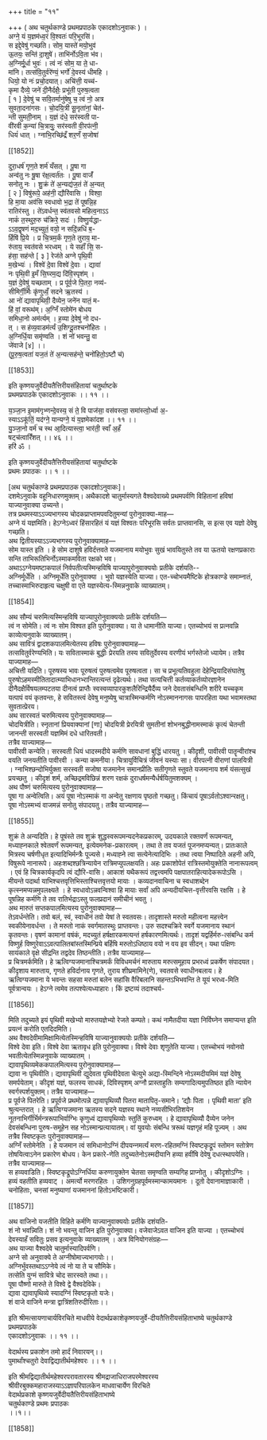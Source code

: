 +++
title = "११"

+++
( अथ चतुर्थकाण्डे प्रथमप्रपाठके एकादशोऽनुवाकः ) ।  
अग्ने॒ यं य॒ज्ञम॑ध्व॒रं वि॒श्वतः॑ परि॒भूरसि॑।  
स इद्दे॒वेषु॑ गच्छति। सोम॒ यास्ते॑ मयो॒भुव॑  
ऊ॒तयः॒ सन्ति॑ दा॒शुषे॑। ताभि॑र्नोऽवि॒ता भ॑व।  
अ॒ग्‍निर्मू॒र्धा भुवः॑ । त्वं नः॑ सोम॒ या ते॒ धा-  
मा॑नि। तत्स॑वि॒तुर्वरे॑ण्यं॒ भर्गो॑ दे॒वस्य॑ धीमहि ।  
धियो॒ यो नः॑ प्रचो॒दयात्। अचि॑त्ती॒ यच्‍च॑-  
कृमा दैव्ये॒ जने॑ दी॒नैर्दक्षैः॒ प्रभू॑ती पुरुष॒त्वता  
[ १ ] दे॒वेषु॑ च सवि॒तर्मानु॑षेषु च॒ त्वं नो॒ अत्र  
सुवता॒दना॑गसः । चो॒दयि॒त्री सू॒नृता॑नां॒ चेत॑-  
न्ती सुमती॒नाम् । य॒ज्ञं द॑धे॒ सर॑स्वती पा-  
वी॑रवी क॒न्या॑ चि॒त्रायुः॒ सर॑स्वती वी॒रप॑त्‍नी॒  
धियं॑ धात् । ग्नाभि॒रच्छि॑द्रँ शर॒णँ स॒जोषा॑

[[1852]]

दुरा॒धर्ष॑ गृण॒ते शर्म॑ यँसत् । पू॒षा गा  
अन्व॑तु नः षू॒षा र॑क्ष॒त्वर्त॑तः । पू॒षा वाजँ॑  
सनोतु नः । शु॒क्रं ते॑ अ॒न्यद्य॑ज॒तं ते॑ अ॒न्यत्  
[ २ ] विषु॑रूपे॒ अह॑नी॒ द्यौरि॑वासि । विश्वा॒  
हि मा॒या अव॑सि स्वधावो भ॒द्रा ते॑ पूषन्नि॒ह  
रातिर॑स्तु । ते॑ऽवर्धन्त॒ स्व॑तवसो महित्व॒नाऽऽ  
नाकं॑ त॒स्थुरु॒रु च॑क्रिरे॒ सदः॑ । विष्णु॒र्यद्धा-  
ऽऽव॒द्वृषणं मद॒च्युतं॒ वयो॒ न सदि॒॑न्नधि॑ ब॒-  
र्हिषि॑ प्रि॒ये । प्र चि॒त्रम॒र्कं गृण॒ते तुराय॒ मा-  
रु॑ताय॒ स्वत॑वसे भरध्वम् । ये सहाँ॑ सि॒ स-  
ह॑सा॒ सह॑न्ते [ ३ ] रेज॑ते अग्ने पृथि॒वी  
म॒खेभ्यः॑ । विश्वे॑ दे॒वा विश्वे॑ दे॒वाः । द्यावा॑  
नः पृथि॒वी इ॒मँ सि॒घ्‍रम॒द्य दि॑वि॒स्पृश॑म् ।  
य॒ज्ञं दे॒वेषु॑ यच्छताम् । प्र पू॑र्व॒जे पि॒तरा॒ नव्य॑-  
सीमिर्गी॒र्मिः कृ॑णुध्वँ॒ सदने ऋ॒तस्य॑ ।  
आ नो॑ द्यावापृथिवी॒ दैव्येन॒ जने॑न यातं॒ म-  
हि॑ वां॒ वरूथ॑म्। अ॒ग्‍निँ स्तोमे॑न बोधय  
समिधा॒नो अम॑र्त्यम् । ह॒व्या दे॒वेषु॑ नो दध-  
त् । स ह॑व्य॒वाडम॑र्त्यं उ॒शिग्दू॒तश्‍चनो॑हितः ।  
अ॒ग्‍निर्धि॒या समृ॑ण्वति । शं नो॑ भवन्तु॒ वा  
जे॑वाजे [४] ।।  
(पू॒रु॒ष॒त्वता॑ यज॒तं ते॑ अ॒न्यत्सह॑न्ते॒ चनो॑हितो॒ऽष्टौ च॑)

[[1853]]

इति कृष्णयजुर्वेदीयतैत्तिरीयसंहितायां चतुर्थाष्टके  
प्रथमप्रपाठके एकादशोऽनुवाकः ।। ११ ।।

य॒ञ्जा॒न इ॒माम॑गृभ्णन्दे॒वस्य॒ सं ते॒ वि पाज॑सा॒ वस॑वस्त्वा॒ समा॑स्त्वो॒र्ध्वा अ॒-  
स्याऽऽकू॑तिं॒ यद॑ग्ने॒ यान्यग्‍ने॒ यं य॒ज्ञमेका॑दश ।। ११ ।।  
यु॒ञ्जा॒नो वर्म॑ च स्थ आ॒दित्यास्त्वा॒ भार॑ती॒ स्वाँ अ॒हँ  
षट्च॑त्वारिँशत् ।। ४६ ।।  
हरि॑ ॐ ।

इति कृष्णयजुर्वेदीयतैत्तिरीयसंहितायां चतुर्थाष्टके  
प्रथमः प्रपाठकः ।। १ ।।

[अथ चतुर्थकाण्डे प्रथमप्रपाठक एकादशोऽनुवाकः]।  
दशमेऽनुवाके वहूनिधारणमुक्तम्। अथैकादशे चातुर्मास्यगते वैश्वदेवाख्ये प्रथमपर्वणि विहितानां हविषां याज्यानुवाक्या उच्यन्ते।  
तत्र प्रथमस्याऽऽज्यभागस्य चोदकप्राप्‍तामपवदितुमन्यां पुरोनुवाक्या-माह—  
अग्ने यं यज्ञमिति। हेऽग्नेऽध्वरं हिंसारहितं यं यज्ञं विश्वतः परिभूरसि सर्वतः प्राप्तवानसि, स इत्स एव यज्ञो देवेषु गच्छति।  
अथ द्वितीयस्याऽऽज्यभागस्य पुरोनुवाक्यामाह—  
सोम यास्त इति । हे सोम दाशुषे हविर्दत्तवते यजमानाय मयोभुवः सुखं भावयितुस्ते तव या ऊतयो रक्षणप्रकाराः सन्ति ताभिरूतिभिर्नोऽस्माकमविता रक्षको भव।  
अथाऽऽग्नेयमष्टाकपालं निर्वपतीत्यस्मिन्हविषि याज्यापुरोनुवाक्ययोः प्रतीके दर्शयति--  
अग्निर्मूर्धेति । अग्‍निमूर्धेति पुरोनुवाक्या । भुवो यज्ञस्येति याज्या। एत-च्चोभयमैष्टिके होत्रकाण्डे समाम्‍नातं, तच्‍चास्माभिरुदाहृत्य चक्षुषी वा एते यज्ञस्येत्य-स्मिन्ननुवाके व्याख्यातम्।

[[1854]]

अथ सौम्यं चरुमित्यस्मिन्हविषि याज्यापुरोनुवाक्ययोः प्रतीके दर्शयति—  
त्वं न सोमेति। त्वं नः सोम विश्वत इति पुरोनुवाक्या। या ते धामानीति याज्या। एतच्योभयं स प्रत्‍नवन्नि काव्येत्यनुवाके व्याख्यातम्।  
अथ सावित्रं द्वादशकपालमित्येतस्य हविषः पुरोनुवाक्यामाह—  
तत्सवितुर्वरेण्यभिति। यः सवितास्माकं बुद्धीः प्रेरयति तस्य सवितुर्देवस्य वरणीयं भर्गस्तेजो ध्यायेम। तत्रैव याज्यामाह—  
अचित्ती यदिति। पूरुषस्य भावः पूरुषत्वं पुरुषत्वमेव पूरुषत्वता। सा च प्रभूत्यतिवहुला देहेन्द्रियादिसंघातेषु पुरुषोऽहमस्मीतितादात्म्याभिधानभ्‍रान्तिरत्यन्तं दृढेत्यर्थः। तथा सत्यचित्ती कर्तव्याकर्तव्योरज्ञानेन दीनैदक्षैर्विषयलम्पटतया दीनत्वं प्राप्तैः स्वस्वव्यापारकुशलैरिन्द्रियैर्दैव्य जने देवतासंबन्धिनि शरीरे यच्‍चकृम यत्पापं वयं कृतवन्तः, हे सवितस्त्वं देवेषु मनुष्येषु चात्रास्मिन्कर्मणि नोऽस्माननागसः पापरहिता यथा भवामस्तथा सुवतात्प्रेरय।  
अथ सारस्वतं चरुमित्यस्य पुरोनुवाक्यामाह—  
चोदयित्रीति। स्नृतानां प्रियवाक्यानां [णा] चोदयित्री प्रेरयित्री सुमतीनां शोभनबुद्धीनामस्माकं कृत्यं चेतन्ती जानन्ती सरस्वती यज्ञमिमं दधे धारितवती।  
तत्रैव याज्यामाह—  
पावीरवी कन्येति। सरस्वती धियं धादस्मदीये कर्मणि सावधानां बुद्धिं धारयतु । कीदृशी, पावीरवी पातॄन्वीरांश्च वयति जनयतीति पावीरवी । कन्या कमनीया। चित्रायुर्विचित्रं जीवनं यस्याः सा। वीरपत्‍नी वीराणां पालयित्री । ग्नाभिश्छन्दोभिर्युक्ता सरस्वती सजोषा यजमानेन समानप्रीतिः सतीगृणते स्तुवते यजमानाय शर्म यंसत्सुखं प्रयच्छतु । कीदृशं शर्म, अच्छिद्रमविछिन्नं शरण रक्षकं दुराधर्षमन्यैर्धर्षयितुमशक्यम् ।  
अथ पौष्णं चरुमित्यस्य पुरोनुवाक्यामाह—  
पूषा गा अन्वेत्विति। अयं पूषा नोऽस्माकं गा अन्वेतु रक्षणाय पृष्ठतो गच्छतु। किंचायं पूषाऽर्वतोऽश्वान्‍रक्षतु। पूषा नोऽस्मभ्यं वाजमन्नं सनोतु संपादयतु। तत्रैव याज्यामाह—

[[1855]]

शुक्रं ते अन्यदिति। हे पूषंस्ते तव शुक्रं शुद्धस्वरूपमन्यदनेकप्रकारम्, उदयकाले रक्तवर्णं रूपमन्यत्, मध्याह्‍नकाले श्वेतवर्णं रूपमन्यत्, इत्येवमनेक-प्रकारत्वम् । तथा ते तव यजतं पूजनमप्यन्यत्। प्रातःकाले मित्रस्य चर्षणीधृत इत्यादिभिर्मन्त्रैः पूज्यसे। मध्याह्‍ने त्वा सत्येनेत्यादिभिः । तथा त्वया निष्पादिते अहनी अपि, विषुरूपे नानारूपे। अहःशब्दश्छत्रिन्यायेन रात्रिमप्युपलक्षयति। अहः प्रकाशोपेतं रात्रिस्तमोयुक्तेति नानारूपत्वम् । एवं हि चित्रकार्यकृदपि त्वं द्यौरि-वासि। आकाशं यथैकरूपं तद्वत्त्वमपि पक्षपातराहित्यादेकरूपोऽसि । मीयन्ते पदार्था याभिश्चत्तवृत्तिभिस्ताश्चित्तवृत्तयो मायाः । कव्यदानवाचिना च स्वधाशब्देन कृत्स्नमप्यन्नमुपलक्ष्यते । हे स्वधावोऽन्नवन्विश्वा हि मायाः सर्वां अपि अन्यदीयचित्त-वृत्तीरवसि रक्षसि । हे पूषन्निह कर्मणि ते तव रातिर्भद्राऽस्तु फलप्रदानं समीचीनं भवतु ।  
अथ मारुतं सप्तकपालमित्यस्य पुरोनुवाक्यामाह—  
तेऽवर्धन्तेति। तवो बलं, स्वं, स्वाधीनं तवो येषां ते स्वतवसः। तादृशास्ते मरुतो महीत्वना महत्त्वेन स्वकीयेनावर्धन्त । ते मरुतो नाकं स्वर्गमातस्थुः प्राप्‍तवन्तः। उरु सदश्चक्रिरे स्वर्गे यजमानाय स्थानं कृतवन्तः। वृषणं कामानां वषंकं, मदच्युतं हर्षक्षारकमत्यन्तं हर्षकारणमित्यर्थः। तादृशं यद्वर्हिर्मरु-त्संबन्धि कर्म विष्णुर्ह विष्णुरेवाऽऽवत्पालितबांस्तस्मिन्प्रिये बर्हिषि मरुतोऽधिष्ठाय वयो न वय इव सीदन्। यथा पक्षिणः सायंकाले वृक्षे सीद्रन्ति तद्वदेव तिष्ठन्तीति। तत्रैव याज्यामाह—  
प्र चित्रमर्कमिति। हे ऋत्विग्यजमानाश्चित्रमर्कं विविधमर्चनं मारुताय मरुत्समूहाय प्रभरध्वं प्रकर्षेण संपादयत। कीदृशाय मारुताय, गृणते हविर्दानाय गृणते, तुराय शीघ्रमामिने(णे), स्वतवसे स्वाधीनबलाय। हे ऋत्विग्यजमाना ये भवन्तः सहसा मरुतां बलेन सहांसि वैरिबलानि सहन्तऽभिभवन्ति ते यूयं भरध्व-मिति पूर्वत्रान्वयः । हेऽग्ने त्वमेव तत्पश्येत्यध्याहारः। किं द्रष्टव्यं तदाश्चर्य-

[[1856]]

मिति तदुच्यते इयं पृथिवी मखेभ्यो मारुतयज्ञेभ्यो रेजते कम्पते। कथं नामैतदीया यज्ञा निर्विघ्‍नेन समाप्यन्त इति प्रयत्‍नं करोति एतदिदमिति।  
अथ वैश्वदेवीमामिक्षामित्येतस्मिन्हविषि याज्यानुवाक्ययोः प्रतीके दर्शयति—  
विश्वे देवा इति। विश्वे देवा ऋतावृध इति पुरोनुवाक्या। विश्वे देवाः शृणुतेति याज्या। एतच्‍चोभयं नवोनवो भवतीत्येतस्मिन्ननुवाके व्याख्यातम् ।  
द्यावापृथिव्यमेककपालमित्यस्य पुरोनुवाक्यामाह—  
द्यावा नः पृथिवीति। द्यावापृथिवी द्युदेवता पृथिवीदेवता चेत्युभे अद्या-स्मिन्दिने नोऽस्मदीयमिमं यज्ञं देवेषु समर्पयेताम्। कीदृशं यज्ञं, फलस्य साधकं, दिविस्पृशम् अग्नौ प्रास्ताहुतिः सम्यगादित्यमुपतिष्ठत इति न्यायेन स्वर्गस्पर्शयुक्तम्। तत्रैव याज्यामाह—  
प्र पूर्वजे पितरेति। प्रपूर्वजे प्रथमोत्पन्ने द्यावापृथिव्यौ पितरा मातापितृ-समाने। ‘द्यौः पिता । पृथिवी माता’ इति श्रुत्यन्तरात् । हे ऋत्विग्यजमाना ऋतस्य सदने यज्ञस्य स्थाने नव्यसीभिरतिशयेन नूतनाभिर्गीर्भिर्मन्त्ररूपाभिर्वाग्भिः कृणुध्वं द्यावापृथिव्योः स्तुतिं कुरुध्वम् । हे द्यावापृथिव्यौ दैव्येन जनेन देवसंबन्धिना पुरुष-समूहेन सह नोऽस्मान्प्रत्यायातम्। वां युवयोः संबन्धि त्ररूथं यज्ञगृहं महि पूज्यम् । अथ तत्रैव स्विष्टकृतः पुरोनुवाक्यामाह—  
अग्निँ स्तोमेनेति । हे यजमान त्वं समिधानोऽग्निं दीपयन्‍नमर्त्यं मरण-रहितमग्निं स्विष्टकृद्रूपं स्तोमन स्तोत्रेण तोषयित्वाऽनेन प्रकारेण बोधय। केन प्रकारे-णेति तदुच्यतेनोऽस्मदीयानि हव्या हवींषि देवेषु दधत्स्थापयेति। तत्रैव याज्यामाह—  
स हव्यवाडिति। स्विष्टकृद्रूपोऽग्निर्धिया करुणायुक्तेन चेतसा समृण्वति सम्यगिह प्राप्‍नोतु । कीदृशोऽग्निः । हव्यं वहतीति हव्यवाट् । अमर्त्यो मरणरहितः । उशिगनुग्रहपूर्वमस्मान्कामयमानः । दूतो देवानामाज्ञाकारी । चनोहिताः, चनसां मनुष्याणां यजमाननां हितोऽभष्टिकारी।

[[1857]]

अथ वाजिनो यजतीति विहिते कर्मणि याज्यानुवाक्ययोः प्रतीके दशंयति-  
शं नो भवन्न्विति। शं नो भवन्तु वाजिन इति पुरोनुवाक्या। वजेवाजेऽवत वाजिन इति याज्या । एतच्‍चोभयं देवस्याहँ सवितुः प्रसव इत्यनुवाके व्याख्यातम् । अत्र विनियोगसंग्रहः—  
अथ याज्या वैश्वदेवे चातुर्मास्यादिपर्वणि।  
अग्ने सो अनुवाक्ये ते अग्नीषोमाज्यभागयोः।।  
अग्निर्भुंवस्तथाऽऽग्नेये त्वं नो या ते च सौमिके।  
तत्सेति युग्मं सावित्रे चोद सारस्वते तथा।।  
पूषा पौष्णो मारुते ते विश्वे द्वे वैश्वदेविके।  
द्यावा द्यावापृथिव्ये स्यादग्‍निं स्विष्टकृतो यजेः।  
शं वाजे वाजिने मन्त्रा द्वात्रिंशतिरुदीरिताः।।

इति श्रीमत्सायणाचार्यविरचिते माधवीये वेदार्थप्रकाशेकृष्णयजुर्वे-दीयतैत्तिरीयसंहिताभाष्ये चतुर्थकाण्डे प्रथमप्रपाठके  
एकादशोऽनुवाकः ।। ११ ।।

वेदार्थस्य प्रकाशेन तमो हार्दं निवारयन्।।  
पुमार्थांश्‍चतुरो देवाद्विद्यातीर्थमहेश्वरः ।। १ ।।

इति श्रीमद्विद्यातीर्थमहेश्‍वरपरावतारस्य श्रीमद्राजाधिराजपरमेश्वरस्य  
श्रीवीरबुक्कमहाराजस्याऽऽज्ञापरिपालकेन माधवाचार्येण विरचिते  
वेदार्थप्रकाशे कृष्णयजुर्वेदीयतैत्तिरीयसंहिताभाष्ये  
चतुर्थकाण्डे प्रथमः प्रपाठकः  
।।१।।

[[1858]]